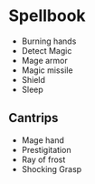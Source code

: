 # Spellbook

- Burning hands
- Detect Magic
- Mage armor
- Magic missile
- Shield
- Sleep


## Cantrips

- Mage hand
- Prestigitation
- Ray of frost
- Shocking Grasp

